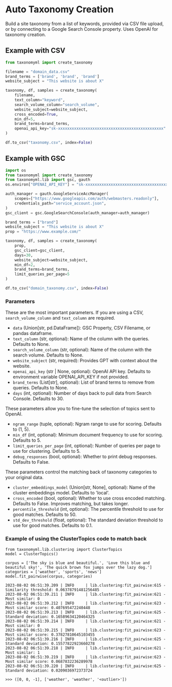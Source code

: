 # Auto Taxonomy Creation

Build a site taxonomy from a list of keywords, provided via CSV file upload, or by connecting to a Google Search Console property.  Uses OpenAI for taxonomy creation.

## Example with CSV

```python
from taxonomyml import create_taxonomy

filename = "domain_data.csv"
brand_terms = ['brand', 'brand', 'brand']
website_subject = "This website is about X"

taxonomy, df, samples = create_taxonomy(
    filename,
    text_column="keyword",
    search_volume_column="search_volume",
    website_subject=website_subject,
    cross_encoded=True,
    min_df=5,
    brand_terms=brand_terms,
    openai_api_key="sk-xxxxxxxxxxxxxxxxxxxxxxxxxxxxxxxxxxxxxxxxxxxxxx"
)

df.to_csv("taxonomy.csv", index=False)
```

## Example with GSC

```python
import os
from taxonomyml import create_taxonomy
from taxonomyml.lib import gsc, gauth
os.environ["OPENAI_API_KEY"] = "sk-xxxxxxxxxxxxxxxxxxxxxxxxxxxxxxxxxxxxxxxxxxxxxx"

auth_manager = gauth.GoogleServiceAccManager(
    scopes=["https://www.googleapis.com/auth/webmasters.readonly"],
    credentials_path="service_account.json",
)
gsc_client = gsc.GoogleSearchConsole(auth_manager=auth_manager)

brand_terms = ["brand"]
website_subject = "This website is about X"
prop = "https://www.example.com/"

taxonomy, df, samples = create_taxonomy(
    prop,
    gsc_client=gsc_client,
    days=30,
    website_subject=website_subject,
    min_df=2,
    brand_terms=brand_terms,
    limit_queries_per_page=5
)

df.to_csv("domain_taxonomy.csv", index=False)
```

### Parameters

These are the most important parameters. If you are using a CSV, `search_volume_column` and `text_column` are required.
* `data` (Union[str, pd.DataFrame]): GSC Property, CSV Filename, or pandas dataframe.
* `text_column` (str, optional): Name of the column with the queries. Defaults to None.
* `search_volume_column` (str, optional): Name of the column with the search volume. Defaults to None.
* `website_subject` (str, required): Provides GPT with context about the website.
* `openai_api_key` (str | None, optional): OpenAI API key. Defaults to environment variable OPENAI_API_KEY if not provided.
* `brand_terms` (List[str], optional): List of brand terms to remove from queries. Defaults to None.
* `days` (int, optional): Number of days back to pull data from Search Console. Defaults to 30.


These parameters allow you to fine-tune the selection of topics sent to OpenAI.
* `ngram_range` (tuple, optional): Ngram range to use for scoring. Defaults to (1, 5).
* `min_df` (int, optional): Minimum document frequency to use for scoring. Defaults to 5.
* `limit_queries_per_page` (int, optional): Number of queries per page to use for clustering. Defaults to 5.
* `debug_responses` (bool, optional): Whether to print debug responses. Defaults to False.


These parameters control the matching back of taxonomy categories to your original data.
* `cluster_embeddings_model` (Union[str, None], optional): Name of the cluster embeddings model. Defaults to 'local'.
* `cross_encoded` (bool, optional): Whether to use cross encoded matching. Defaults to False. Improves matching, but takes longer.
* `percentile_threshold` (int, optional): The percentile threshold to use for good matches. Defaults to 50.
* `std_dev_threshold` (float, optional): The standard deviation threshold to use for good matches. Defaults to 0.1.



### Example of using the ClusterTopics code to match back
```
from taxonomyml.lib.clustering import ClusterTopics
model = ClusterTopics()

corpus = ['The sky is blue and beautiful.', 'Love this blue and beautiful sky!', 'The quick brown fox jumps over the lazy dog.']
categories = ['weather', 'sports', 'news']
model.fit_pairwise(corpus, categories)

2023-08-02 06:51:39.209 | INFO     | lib.clustering:fit_pairwise:615 - Similarity threshold: 0.06378791481256485
2023-08-02 06:51:39.211 | INFO     | lib.clustering:fit_pairwise:621 - Most similar: 0
2023-08-02 06:51:39.212 | INFO     | lib.clustering:fit_pairwise:623 - Most similar score: 0.407695472240448
2023-08-02 06:51:39.213 | INFO     | lib.clustering:fit_pairwise:625 - Standard deviation: 0.16589634120464325
2023-08-02 06:51:39.214 | INFO     | lib.clustering:fit_pairwise:621 - Most similar: 0
2023-08-02 06:51:39.215 | INFO     | lib.clustering:fit_pairwise:623 - Most similar score: 0.37827810645103455
2023-08-02 06:51:39.216 | INFO     | lib.clustering:fit_pairwise:625 - Standard deviation: 0.15577822923660278
2023-08-02 06:51:39.218 | INFO     | lib.clustering:fit_pairwise:621 - Most similar: 1
2023-08-02 06:51:39.219 | INFO     | lib.clustering:fit_pairwise:623 - Most similar score: 0.0687832236289978
2023-08-02 06:51:39.220 | INFO     | lib.clustering:fit_pairwise:625 - Standard deviation: 0.0209036972373724

>>> ([0, 0, -1], ['weather', 'weather', '<outlier>'])
```



